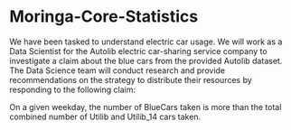 # Moringa-Core-Statistics


We have been tasked to understand electric car usage. We will work as a Data Scientist for the Autolib electric car-sharing service company to investigate a claim about the blue cars from the provided Autolib dataset.
The Data Science team will conduct research and provide recommendations on the strategy to distribute their resources by responding to the following claim:
  
  
  
  On a given weekday, the number of BlueCars taken is more than the total combined number of Utilib and Utilib_14 cars taken.
